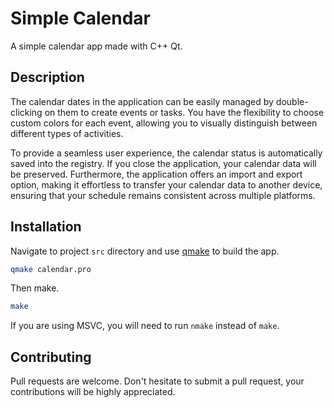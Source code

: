# Simple Calendar

A simple calendar app made with C++ Qt.
## Description
The calendar dates in the application can be easily managed by double-clicking on them to create events or tasks. You have the flexibility to choose custom colors for each event, allowing you to visually distinguish between different types of activities.

To provide a seamless user experience, the calendar status is automatically saved into the registry. If you close the application, your calendar data will be preserved.
Furthermore, the application offers an import and export option, making it effortless to transfer your calendar data to another device, ensuring that your schedule remains consistent across multiple platforms.
## Installation

Navigate to project ```src``` directory and use [qmake](https://doc.qt.io/qt-6/qmake-manual.html) to build the app.

```bash
qmake calendar.pro
```
Then make.
```bash
make
```
If you are using MSVC, you will need to run ```nmake``` instead of ```make```.




## Contributing

Pull requests are welcome. Don't hesitate to submit a pull request, your contributions will be highly appreciated.
